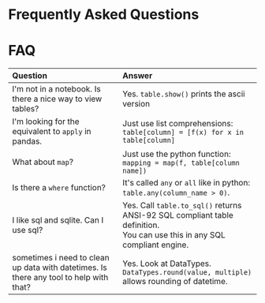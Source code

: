 # Frequently Asked Questions


# FAQ

| Question | Answer |
|:---|:---|
|I'm not in a notebook. Is there a nice way to view tables?| Yes. `table.show()` prints the ascii version |
| I'm looking for the equivalent to `apply` in pandas. | Just use list comprehensions: <br>`table[column] = [f(x) for x in table[column]` |
| What about `map`? | Just use the python function:<br> `mapping = map(f, table[column name])` |
| Is there a `where` function? | It's called `any` or `all` like in python:<br> `table.any(column_name > 0)`. |
| I like sql and sqlite. Can I use sql? | Yes. Call `table.to_sql()` returns ANSI-92 SQL compliant table definition.<br>You can use this in any SQL compliant engine. |
| sometimes i need to clean up data with datetimes. Is there any tool to help with that? | Yes. Look at DataTypes.<br>`DataTypes.round(value, multiple)` allows rounding of datetime.